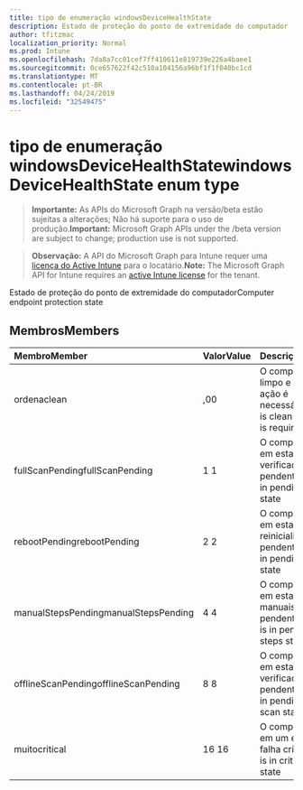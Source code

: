 ```yaml
---
title: tipo de enumeração windowsDeviceHealthState
description: Estado de proteção do ponto de extremidade do computador
author: tfitzmac
localization_priority: Normal
ms.prod: Intune
ms.openlocfilehash: 7da8a7cc01cef7ff410611e819739e226a4baee1
ms.sourcegitcommit: 0ce657622f42c510a104156a96bf1f1f040bc1cd
ms.translationtype: MT
ms.contentlocale: pt-BR
ms.lasthandoff: 04/24/2019
ms.locfileid: "32549475"
---
```

# <a name="windowsdevicehealthstate-enum-type"></a><span data-ttu-id="2a555-103">tipo de enumeração windowsDeviceHealthState</span><span class="sxs-lookup"><span data-stu-id="2a555-103">windowsDeviceHealthState enum type</span></span>

> <span data-ttu-id="2a555-104">**Importante:** As APIs do Microsoft Graph na versão/beta estão sujeitas a alterações; Não há suporte para o uso de produção.</span><span class="sxs-lookup"><span data-stu-id="2a555-104">**Important:** Microsoft Graph APIs under the /beta version are subject to change; production use is not supported.</span></span>

> <span data-ttu-id="2a555-105">**Observação:** A API do Microsoft Graph para Intune requer uma [licença do Active Intune](https://go.microsoft.com/fwlink/?linkid=839381) para o locatário.</span><span class="sxs-lookup"><span data-stu-id="2a555-105">**Note:** The Microsoft Graph API for Intune requires an [active Intune license](https://go.microsoft.com/fwlink/?linkid=839381) for the tenant.</span></span>

<span data-ttu-id="2a555-106">Estado de proteção do ponto de extremidade do computador</span><span class="sxs-lookup"><span data-stu-id="2a555-106">Computer endpoint protection state</span></span>

## <a name="members"></a><span data-ttu-id="2a555-107">Membros</span><span class="sxs-lookup"><span data-stu-id="2a555-107">Members</span></span>
|<span data-ttu-id="2a555-108">Membro</span><span class="sxs-lookup"><span data-stu-id="2a555-108">Member</span></span>|<span data-ttu-id="2a555-109">Valor</span><span class="sxs-lookup"><span data-stu-id="2a555-109">Value</span></span>|<span data-ttu-id="2a555-110">Descrição</span><span class="sxs-lookup"><span data-stu-id="2a555-110">Description</span></span>|
|:---|:---|:---|
|<span data-ttu-id="2a555-111">ordena</span><span class="sxs-lookup"><span data-stu-id="2a555-111">clean</span></span>|<span data-ttu-id="2a555-112">,0</span><span class="sxs-lookup"><span data-stu-id="2a555-112">0</span></span>|<span data-ttu-id="2a555-113">O computador está limpo e nenhuma ação é necessária</span><span class="sxs-lookup"><span data-stu-id="2a555-113">Computer is clean and no action is required</span></span>|
|<span data-ttu-id="2a555-114">fullScanPending</span><span class="sxs-lookup"><span data-stu-id="2a555-114">fullScanPending</span></span>|<span data-ttu-id="2a555-115">1 </span><span class="sxs-lookup"><span data-stu-id="2a555-115">1</span></span>|<span data-ttu-id="2a555-116">O computador está em estado de verificação completa pendente</span><span class="sxs-lookup"><span data-stu-id="2a555-116">Computer is in pending full scan state</span></span>|
|<span data-ttu-id="2a555-117">rebootPending</span><span class="sxs-lookup"><span data-stu-id="2a555-117">rebootPending</span></span>|<span data-ttu-id="2a555-118">2 </span><span class="sxs-lookup"><span data-stu-id="2a555-118">2</span></span>|<span data-ttu-id="2a555-119">O computador está em estado de reinicialização pendente</span><span class="sxs-lookup"><span data-stu-id="2a555-119">Computer is in pending reboot state</span></span>|
|<span data-ttu-id="2a555-120">manualStepsPending</span><span class="sxs-lookup"><span data-stu-id="2a555-120">manualStepsPending</span></span>|<span data-ttu-id="2a555-121">4 </span><span class="sxs-lookup"><span data-stu-id="2a555-121">4</span></span>|<span data-ttu-id="2a555-122">O computador está em estado de etapas manuais pendentes</span><span class="sxs-lookup"><span data-stu-id="2a555-122">Computer is in pending manual steps state</span></span>|
|<span data-ttu-id="2a555-123">offlineScanPending</span><span class="sxs-lookup"><span data-stu-id="2a555-123">offlineScanPending</span></span>|<span data-ttu-id="2a555-124">8 </span><span class="sxs-lookup"><span data-stu-id="2a555-124">8</span></span>|<span data-ttu-id="2a555-125">O computador está em estado de verificação offline pendente</span><span class="sxs-lookup"><span data-stu-id="2a555-125">Computer is in pending offline scan state</span></span>|
|<span data-ttu-id="2a555-126">muito</span><span class="sxs-lookup"><span data-stu-id="2a555-126">critical</span></span>|<span data-ttu-id="2a555-127">16 </span><span class="sxs-lookup"><span data-stu-id="2a555-127">16</span></span>|<span data-ttu-id="2a555-128">O computador está em um estado de falha crítico</span><span class="sxs-lookup"><span data-stu-id="2a555-128">Computer is in critical failure state</span></span>|





